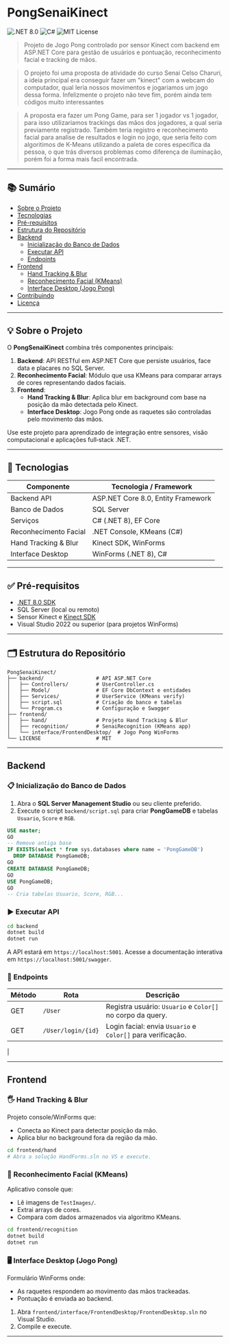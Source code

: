 # PongSenaiKinect

![.NET 8.0](https://img.shields.io/badge/.NET-8.0-blue) ![C#](https://img.shields.io/badge/Language-C%23-blueviolet) ![MIT License](https://img.shields.io/badge/License-MIT-lightgrey)

> Projeto de Jogo Pong controlado por sensor Kinect com backend em ASP.NET Core para gestão de usuários e pontuação, reconhecimento facial e tracking de mãos.

> O projeto foi uma proposta de atividade do curso Senai Celso Charuri, a ideia principal era conseguir fazer 
um "kinect" com a webcam do computador, qual leria nossos movimentos e jogariamos um jogo dessa forma. Infelizmente o projeto não teve fim, porém ainda tem códigos muito interessantes

>A proposta era fazer um Pong Game, para ser 1 jogador vs 1 jogador, para isso utilizariamos trackings das mãos dos jogadores, a qual seria previamente registrado. Também teria registro e reconhecimento facial para analise de resultados e login no jogo, que seria feito com algoritimos de K-Means utilizando a paleta de cores especifica da pessoa, o que trás diversos problemas como diferença de iluminação, porém foi a forma mais facil encontrada. 

---

## 📚 Sumário

- [Sobre o Projeto](#sobre-o-projeto)
- [Tecnologias](#tecnologias)
- [Pré-requisitos](#pré-requisitos)
- [Estrutura do Repositório](#estrutura-do-repositório)
- [Backend](#backend)
  - [Inicialização do Banco de Dados](#inicialização-do-banco-de-dados)
  - [Executar API](#executar-api)
  - [Endpoints](#endpoints)
- [Frontend](#frontend)
  - [Hand Tracking & Blur](#hand-tracking--blur)
  - [Reconhecimento Facial (KMeans)](#reconhecimento-facial-kmeans)
  - [Interface Desktop (Jogo Pong)](#interface-desktop-jogo-pong)
- [Contribuindo](#contribuindo)
- [Licença](#licença)

---

## 💡 Sobre o Projeto

O **PongSenaiKinect** combina três componentes principais:

1. **Backend**: API RESTful em ASP.NET Core que persiste usuários, face data e placares no SQL Server.
2. **Reconhecimento Facial**: Módulo que usa KMeans para comparar arrays de cores representando dados faciais.
3. **Frontend**:
   - **Hand Tracking & Blur**: Aplica blur em background com base na posição da mão detectada pelo Kinect.
   - **Interface Desktop**: Jogo Pong onde as raquetes são controladas pelo movimento das mãos.

Use este projeto para aprendizado de integração entre sensores, visão computacional e aplicações full‑stack .NET.

---

## 🚀 Tecnologias

| Componente             | Tecnologia / Framework                |
|------------------------|---------------------------------------|
| Backend API            | ASP.NET Core 8.0, Entity Framework   |
| Banco de Dados         | SQL Server                            |
| Serviços               | C# (.NET 8), EF Core                  |
| Reconhecimento Facial  | .NET Console, KMeans (C#)            |
| Hand Tracking & Blur   | Kinect SDK, WinForms                  |
| Interface Desktop      | WinForms (.NET 8), C#                 |

---

## ✅ Pré-requisitos

- [.NET 8.0 SDK](https://dotnet.microsoft.com/download/dotnet/8.0)
- SQL Server (local ou remoto)
- Sensor Kinect e [Kinect SDK](https://www.microsoft.com/en-us/download/details.aspx?id=44561)
- Visual Studio 2022 ou superior (para projetos WinForms)

---

## 🗂️ Estrutura do Repositório

```
PongSenaiKinect/
├── backend/                 # API ASP.NET Core
│   ├── Controllers/         # UserController.cs
│   ├── Model/               # EF Core DbContext e entidades
│   ├── Services/            # UserService (KMeans verify)
│   ├── script.sql           # Criação do banco e tabelas
│   └── Program.cs           # Configuração e Swagger
├── frontend/
│   ├── hand/                # Projeto Hand Tracking & Blur
│   ├── recognition/         # SenaiRecognition (KMeans app)
│   └── interface/FrontendDesktop/  # Jogo Pong WinForms
└── LICENSE                  # MIT
```

---

## Backend

### 📋 Inicialização do Banco de Dados

1. Abra o **SQL Server Management Studio** ou seu cliente preferido.
2. Execute o script `backend/script.sql` para criar **PongGameDB** e tabelas `Usuario`, `Score` e `RGB`.

```sql
USE master;
GO
-- Remove antiga base
IF EXISTS(select * from sys.databases where name = 'PongGameDB')
  DROP DATABASE PongGameDB;
GO
CREATE DATABASE PongGameDB;
GO
USE PongGameDB;
GO
-- Cria tabelas Usuario, Score, RGB...
```

### ▶️ Executar API

```bash
cd backend
dotnet build
dotnet run
```
A API estará em `https://localhost:5001`. Acesse a documentação interativa em `https://localhost:5001/swagger`.

### 📡 Endpoints

| Método | Rota                     | Descrição                           |
|--------|--------------------------|-------------------------------------|
| GET    | `/User`                  | Registra usuário: `Usuario` e `Color[]` no corpo da query. |
| GET    | `/User/login/{id}`       | Login facial: envia `Usuario` e `Color[]` para verificação.
|

---

## Frontend

### 🖐️ Hand Tracking & Blur

Projeto console/WinForms que:
- Conecta ao Kinect para detectar posição da mão.
- Aplica blur no background fora da região da mão.

```bash
cd frontend/hand
# Abra a solução HandForms.sln no VS e execute.
```

### 🧠 Reconhecimento Facial (KMeans)

Aplicativo console que:
- Lê imagens de `TestImages/`.
- Extrai arrays de cores.
- Compara com dados armazenados via algoritmo KMeans.

```bash
cd frontend/recognition
dotnet build
dotnet run
```

### 🖥️ Interface Desktop (Jogo Pong)

Formulário WinForms onde:
- As raquetes respondem ao movimento das mãos trackeadas.
- Pontuação é enviada ao backend.

1. Abra `frontend/interface/FrontendDesktop/FrontendDesktop.sln` no Visual Studio.
2. Compile e execute.

---
